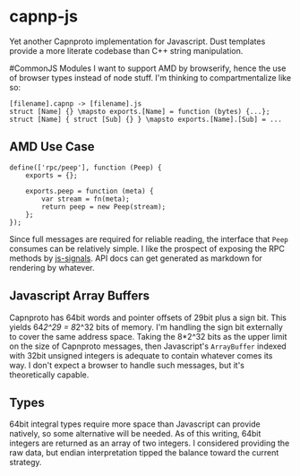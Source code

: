 capnp-js
========

Yet another Capnproto implementation for Javascript.
Dust templates provide a more literate codebase than C++ string manipulation.

#CommonJS Modules
I want to support AMD by browserify, hence the use of browser types instead of node stuff.
I'm thinking to compartmentalize like so:
```
[filename].capnp -> [filename].js
struct [Name] {} \mapsto exports.[Name] = function (bytes) {...};
struct [Name] { struct [Sub] {} } \mapsto exports.[Name].[Sub] = ...
```

AMD Use Case
------------
```
define(['rpc/peep'], function (Peep) {
    exports = {};

    exports.peep = function (meta) {
        var stream = fn(meta);
        return peep = new Peep(stream);
    };
});
```

Since full messages are required for reliable reading, the interface that `Peep` consumes can be relatively simple.
I like the prospect of exposing the RPC methods by [js-signals](http://millermedeiros.github.io/js-signals/).
API docs can get generated as markdown for rendering by whatever.


Javascript Array Buffers
------------------------
Capnproto has 64bit words and pointer offsets of 29bit plus a sign bit.
This yields 64*2^29 = 8*2^32 bits of memory.
I'm handling the sign bit externally to cover the same address space.
Taking the 8*2^32 bits as the upper limit on the size of Capnproto messages, then Javascript's `ArrayBuffer` indexed with 32bit unsigned integers is adequate to contain whatever comes its way.
I don't expect a browser to handle such messages, but it's theoretically capable.

Types
-----
64bit integral types require more space than Javascript can provide natively, so some alternative will be needed.
As of this writing, 64bit integers are returned as an array of two integers.
I considered providing the raw data, but endian interpretation tipped the balance toward the current strategy.
